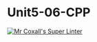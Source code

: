 # Unit5-06-CPP
[![Mr Coxall's Super Linter](https://github.com/ICS3U-Programming-NathanA/Unit5-05-CPP/workflows/Mr%20Coxall's%20Super%20Linter/badge.svg)](https://github.com/ICS3U-Programming-NathanA/Unit5-05-CPP/actions/)
